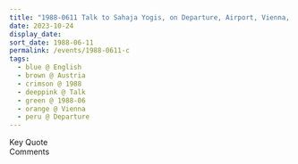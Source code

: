 ```yaml
---
title: "1988-0611 Talk to Sahaja Yogis, on Departure, Airport, Vienna, Austria"
date: 2023-10-24
display_date: 
sort_date: 1988-06-11
permalink: /events/1988-0611-c
tags:
  - blue @ English
  - brown @ Austria
  - crimson @ 1988
  - deeppink @ Talk
  - green @ 1988-06
  - orange @ Vienna
  - peru @ Departure
---
```


<wave-list>
  <list-title color="green" width="75">Key Quote</list-title>
  <list-item color="BlanchedAlmond"  width="200"></list-item>
  <list-item color="Lavender"></list-item>
  <list-item color="BlanchedAlmond"></list-item>
</wave-list>

<br>

<wave-list>
  <list-title color="green" width="75">Comments</list-title>
  <list-item color="BlanchedAlmond"  width="200"></list-item>
  <list-item color="Lavender"></list-item>
  <list-item color="BlanchedAlmond"></list-item>
</wave-list>